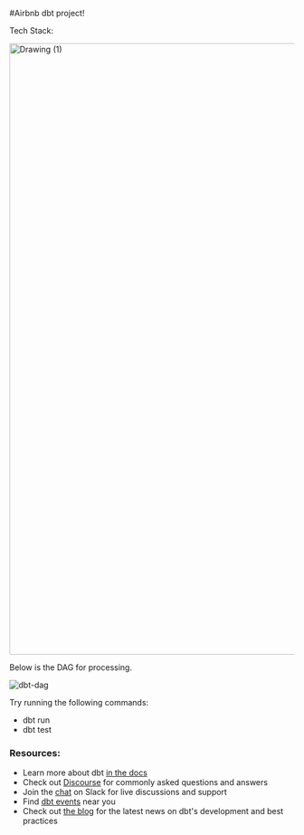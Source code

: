 #Airbnb dbt project!

Tech Stack:

<img width="1080" alt="Drawing (1)" src="https://user-images.githubusercontent.com/46944817/223884321-46366fdb-446b-4694-a448-1e34aa4f3d32.png">




Below is the DAG for processing.

![dbt-dag](https://user-images.githubusercontent.com/46944817/223878666-38417ece-4215-47f0-bf5d-5275bc43b71b.png)

Try running the following commands:
- dbt run
- dbt test


### Resources:
- Learn more about dbt [in the docs](https://docs.getdbt.com/docs/introduction)
- Check out [Discourse](https://discourse.getdbt.com/) for commonly asked questions and answers
- Join the [chat](https://community.getdbt.com/) on Slack for live discussions and support
- Find [dbt events](https://events.getdbt.com) near you
- Check out [the blog](https://blog.getdbt.com/) for the latest news on dbt's development and best practices
